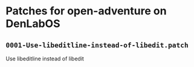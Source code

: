 # Patches for open-adventure on DenLabOS

## `0001-Use-libeditline-instead-of-libedit.patch`

Use libeditline instead of libedit


